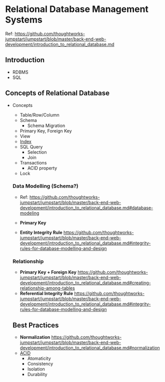# Relational Database Management Systems
Ref: https://github.com/thoughtworks-jumpstart/jumpstart/blob/master/back-end-web-development/introduction_to_relational_database.md

## Introduction
- RDBMS
- SQL

## Concepts of Relational Database

* Concepts
  * Table/Row/Column
  * Schema
    * Schema Migration
  * Primary Key, Foreign Key
  * View
  * [Index](https://8thlight.com/blog/kyle-annen/2018/10/09/an-introduction-to-database-indexing.html)
  * SQL Query
    * Selection
    * Join
  * Transactions
    * ACID property
  * Lock

  ### Data Modelling (Schema?)
  - Ref: https://github.com/thoughtworks-jumpstart/jumpstart/blob/master/back-end-web-development/introduction_to_relational_database.md#database-modeling

  - **Primary Key**
  - **Entity Integrity Rule** 
    https://github.com/thoughtworks-jumpstart/jumpstart/blob/master/back-end-web-development/introduction_to_relational_database.md#integrity-rules-for-database-modelling-and-design
  
  ### Relationship
  - **Primary Key + Foreign Key**
    https://github.com/thoughtworks-jumpstart/jumpstart/blob/master/back-end-web-development/introduction_to_relational_database.md#creating-relationship-among-tables
  - **Referential Integrity Rule**
    https://github.com/thoughtworks-jumpstart/jumpstart/blob/master/back-end-web-development/introduction_to_relational_database.md#integrity-rules-for-database-modelling-and-design

  ## Best Practices
  - **Normalization**
    https://github.com/thoughtworks-jumpstart/jumpstart/blob/master/back-end-web-development/introduction_to_relational_database.md#normalization
  - [ACID](https://medium.com/@singhal.amogh1995/breaking-down-acid-and-transactions-in-databases-cd206db7dd8b)
    - Atomaticity
    - Consistency
    - Isolation
    - Durability